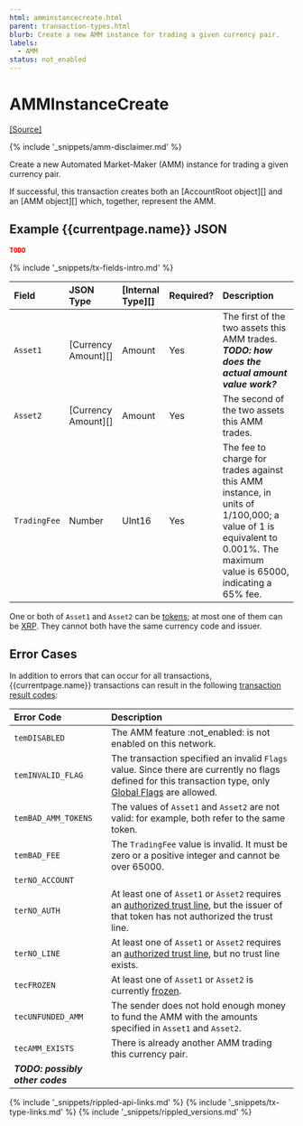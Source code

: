 ```yaml
---
html: amminstancecreate.html
parent: transaction-types.html
blurb: Create a new AMM instance for trading a given currency pair.
labels:
  - AMM
status: not_enabled
---
```

# AMMInstanceCreate
[[Source]](https://github.com/gregtatcam/rippled/blob/amm-core-functionality/src/ripple/app/tx/impl/AMMCreate.cpp "Source")
<!-- TODO: Update source link to merged version when available -->

{% include '_snippets/amm-disclaimer.md' %}

Create a new Automated Market-Maker (AMM) instance for trading a given currency pair.

If successful, this transaction creates both an [AccountRoot object][] and an [AMM object][] which, together, represent the AMM.

## Example {{currentpage.name}} JSON

```json
TODO
```

{% include '_snippets/tx-fields-intro.md' %}
<!--{# fix md highlighting_ #}-->

| Field        | JSON Type           | [Internal Type][] | Required? | Description |
|:-------------|:--------------------|:------------------|:----------|:------------|
| `Asset1`     | [Currency Amount][] | Amount            | Yes       | The first of the two assets this AMM trades. ***TODO: how does the actual amount value work?*** |
| `Asset2`     | [Currency Amount][] | Amount            | Yes       | The second of the two assets this AMM trades. |
| `TradingFee` | Number              | UInt16            | Yes       | The fee to charge for trades against this AMM instance, in units of 1/100,000; a value of 1 is equivalent to 0.001%. The maximum value is 65000, indicating a 65% fee. |

One or both of `Asset1` and `Asset2` can be [tokens](tokens.html); at most one of them can be [XRP](xrp.html). They cannot both have the same currency code and issuer.

## Error Cases

In addition to errors that can occur for all transactions, {{currentpage.name}} transactions can result in the following [transaction result codes](transaction-results.html):

| Error Code          | Description                                  |
|:--------------------|:---------------------------------------------|
| `temDISABLED`       | The AMM feature :not_enabled: is not enabled on this network. |
| `temINVALID_FLAG`   | The transaction specified an invalid `Flags` value. Since there are currently no flags defined for this transaction type, only [Global Flags](transaction-common-fields.html#global-flags) are allowed. |
| `temBAD_AMM_TOKENS` | The values of `Asset1` and `Asset2` are not valid: for example, both refer to the same token. |
| `temBAD_FEE`        | The `TradingFee` value is invalid. It must be zero or a positive integer and cannot be over 65000. |
| `terNO_ACCOUNT`     | 
| `terNO_AUTH`        | At least one of `Asset1` or `Asset2` requires an [authorized trust line](authorized-trust-lines.html), but the issuer of that token has not authorized the trust line. |
| `terNO_LINE`        | At least one of `Asset1` or `Asset2` requires an [authorized trust line](authorized-trust-lines.html), but no trust line exists. |
| `tecFROZEN`         | At least one of `Asset1` or `Asset2` is currently [frozen](freezes.html). |
| `tecUNFUNDED_AMM`   | The sender does not hold enough money to fund the AMM with the amounts specified in `Asset1` and `Asset2`. |
| `tecAMM_EXISTS`     | There is already another AMM trading this currency pair. |
| ***TODO: possibly other codes*** | |

<!--{# common link defs #}-->
{% include '_snippets/rippled-api-links.md' %}
{% include '_snippets/tx-type-links.md' %}
{% include '_snippets/rippled_versions.md' %}
